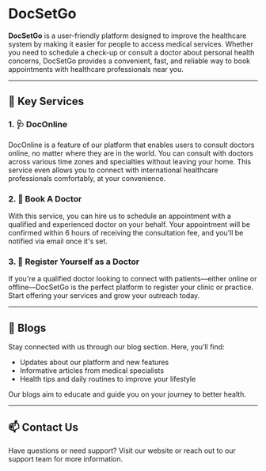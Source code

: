 # DocSetGo

**DocSetGo** is a user-friendly platform designed to improve the healthcare system by making it easier for people to access medical services. Whether you need to schedule a check-up or consult a doctor about personal health concerns, DocSetGo provides a convenient, fast, and reliable way to book appointments with healthcare professionals near you.

---

## 🔑 Key Services

### 1. 🩺 DocOnline

DocOnline is a feature of our platform that enables users to consult doctors online, no matter where they are in the world. You can consult with doctors across various time zones and specialties without leaving your home. This service even allows you to connect with international healthcare professionals comfortably, at your convenience.

### 2. 📅 Book A Doctor

With this service, you can hire us to schedule an appointment with a qualified and experienced doctor on your behalf. Your appointment will be confirmed within 6 hours of receiving the consultation fee, and you’ll be notified via email once it's set.

### 3. 🩻 Register Yourself as a Doctor

If you're a qualified doctor looking to connect with patients—either online or offline—DocSetGo is the perfect platform to register your clinic or practice. Start offering your services and grow your outreach today.

---

## 📰 Blogs

Stay connected with us through our blog section. Here, you’ll find:

- Updates about our platform and new features  
- Informative articles from medical specialists  
- Health tips and daily routines to improve your lifestyle  

Our blogs aim to educate and guide you on your journey to better health.

---

## 📫 Contact Us

Have questions or need support? Visit our website or reach out to our support team for more information.
